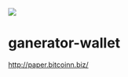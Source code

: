 <img src="http://pool.bitcoinn.biz/bitcoin-nova.png">

# ganerator-wallet

http://paper.bitcoinn.biz/
